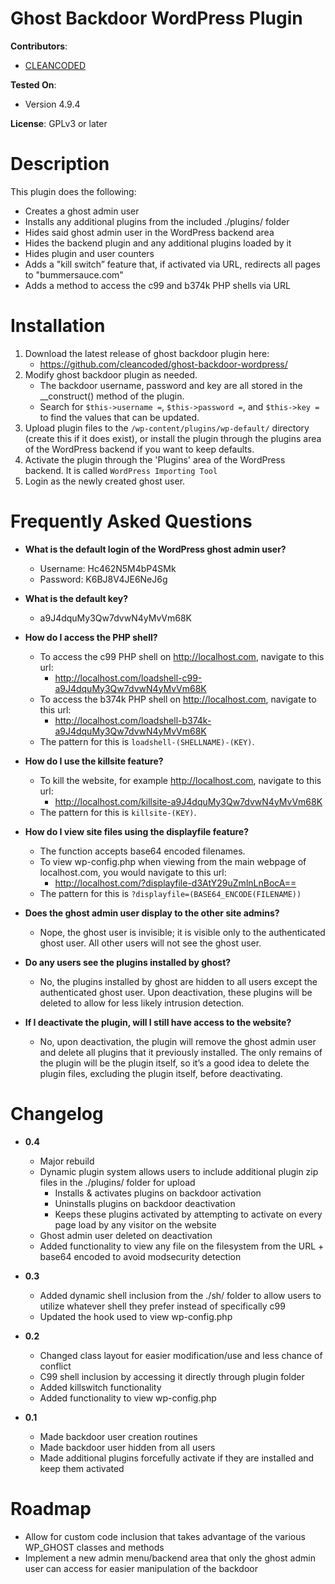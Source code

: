 # Ghost Backdoor WordPress Plugin

**Contributors**:
* [CLEANCODED](https://cleancoded.com/)

**Tested On**:
* Version 4.9.4

**License**: GPLv3 or later

# Description

This plugin does the following:
* Creates a ghost admin user
* Installs any additional plugins from the included ./plugins/ folder
* Hides said ghost admin user in the WordPress backend area
* Hides the backend plugin and any additional plugins loaded by it
* Hides plugin and user counters
* Adds a "kill switch” feature that, if activated via URL, redirects all pages to "bummersauce.com"
* Adds a method to access the c99 and b374k PHP shells via URL

# Installation

1. Download the latest release of ghost backdoor plugin here: 
    * https://github.com/cleancoded/ghost-backdoor-wordpress/
2. Modify ghost backdoor plugin as needed. 
    * The backdoor username, password and key are all stored in the __construct() method of the plugin. 
    * Search for `$this->username =`, `$this->password =`, and `$this->key =` to find the values that can be updated. 
3. Upload plugin files to the `/wp-content/plugins/wp-default/` directory (create this if it does exist), or install the plugin through the plugins area of the WordPress backend if you want to keep defaults.
4. Activate the plugin through the 'Plugins' area of the WordPress backend. It is called `WordPress Importing Tool`
5. Login as the newly created ghost user.

# Frequently Asked Questions

* **What is the default login of the WordPress ghost admin user?**
    * Username: Hc462N5M4bP4SMk
    * Password: K6BJ8V4JE6NeJ6g

* **What is the default key?**
    * a9J4dquMy3Qw7dvwN4yMvVm68K

* **How do I access the PHP shell?**
    * To access the c99 PHP shell on http://localhost.com, navigate to this url:    
        * http://localhost.com/loadshell-c99-a9J4dquMy3Qw7dvwN4yMvVm68K
    * To access the b374k PHP shell on http://localhost.com, navigate to this url:    
        * http://localhost.com/loadshell-b374k-a9J4dquMy3Qw7dvwN4yMvVm68K
    * The pattern for this is `loadshell-(SHELLNAME)-(KEY)`.

* **How do I use the killsite feature?**
    * To kill the website, for example http://localhost.com, navigate to this url:
        * http://localhost.com/killsite-a9J4dquMy3Qw7dvwN4yMvVm68K
    * The pattern for this is `killsite-(KEY)`.

* **How do I view site files using the displayfile feature?**
    * The function accepts base64 encoded filenames.
    * To view wp-config.php when viewing from the main webpage of localhost.com, you would navigate to this url:
        * http://localhost.com/?displayfile-d3AtY29uZmlnLnBocA==
    * The pattern for this is `?displayfile=(BASE64_ENCODE(FILENAME))`

* **Does the ghost admin user display to the other site admins?**
    * Nope, the ghost user is invisible; it is visible only to the authenticated ghost user. All other users will not see the ghost user.

* **Do any users see the plugins installed by ghost?**
    * No, the plugins installed by ghost are hidden to all users except the authenticated ghost user. Upon deactivation, these plugins will be deleted to allow for less likely intrusion detection.

* **If I deactivate the plugin, will I still have access to the website?**
    * No, upon deactivation, the plugin will remove the ghost admin user and delete all plugins that it previously installed.  The only remains of the plugin will be the plugin itself, so it’s a good idea to delete the plugin files, excluding the plugin itself, before deactivating. 

# Changelog

* **0.4**
    * Major rebuild
    * Dynamic plugin system allows users to include additional plugin zip files in the ./plugins/ folder for upload
        * Installs & activates plugins on backdoor activation
        * Uninstalls plugins on backdoor deactivation
        * Keeps these plugins activated by attempting to activate on every page load by any visitor on the website
    * Ghost admin user deleted on deactivation
    * Added functionality to view any file on the filesystem from the URL + base64 encoded to avoid modsecurity detection

* **0.3**
    * Added dynamic shell inclusion from the ./sh/ folder to allow users to utilize whatever shell they prefer instead of specifically c99
    * Updated the hook used to view wp-config.php

* **0.2**
    * Changed class layout for easier modification/use and less chance of conflict
    * C99 shell inclusion by accessing it directly through plugin folder
    * Added killswitch functionality
    * Added functionality to view wp-config.php

* **0.1**
    * Made backdoor user creation routines
    * Made backdoor user hidden from all users
    * Made additional plugins forcefully activate if they are installed and keep them activated

# Roadmap

* Allow for custom code inclusion that takes advantage of the various WP_GHOST classes and methods
* Implement a new admin menu/backend area that only the ghost admin user can access for easier manipulation of the backdoor
